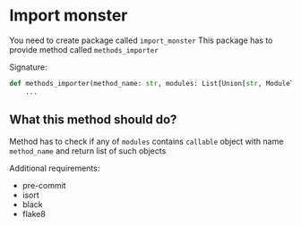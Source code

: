 # Import monster

You need to create package called `import_monster`
This package has to provide method called `methods_importer`

Signature:
```python
def methods_importer(method_name: str, modules: List[Union[str, ModuleType]]) -> List[Callable]:
    ...
```

## What this method should do?

Method has to check if any of `modules` contains `callable` object with name `method_name` and return list of such objects

Additional requirements:

- pre-commit
- isort
- black
- flake8
